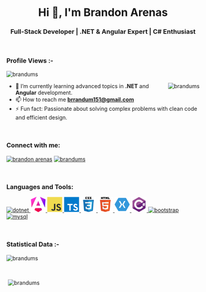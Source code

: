 <h1 align="center">Hi 👋, I'm Brandon Arenas</h1>
<h3 align="center">Full-Stack Developer | .NET & Angular Expert | C# Enthusiast</h3>

<br>

<p align="right"> <h3>Profile Views :-</h3> <img src="https://komarev.com/ghpvc/?username=brandums&label=Profile%20views&color=0e75b6&style=flat"
    alt="brandums" /> 
  </p>

<p><img align="right" src="https://github.com/brandums/brandums/blob/main/animation_500_kxa883sd.gif" alt="brandums" /></p>

- 🌱 I’m currently learning advanced topics in **.NET** and **Angular** development.
- 📫 How to reach me **brrandum151@gmail.com**
- ⚡ Fun fact: Passionate about solving complex problems with clean code and efficient design.

<br>

<h3 align="left">Connect with me:</h3>
<p align="left">
  <a href="https://www.linkedin.com/in/brandon-arenas151" target="blank"><img align="center"
      src="https://raw.githubusercontent.com/rahuldkjain/github-profile-readme-generator/master/src/images/icons/Social/linked-in-alt.svg"
      alt="brandon arenas" height="30" width="40" /></a>
  <a href="https://github.com/brandums" target="blank"><img align="center"
      src="https://raw.githubusercontent.com/rahuldkjain/github-profile-readme-generator/master/src/images/icons/Social/github.svg"
      alt="brandums" height="30" width="40" /></a>
</p>

<br>

<h3 align="left">Languages and Tools:</h3>
<p align="left"> 
  <a href="https://dotnet.microsoft.com/" target="_blank" rel="noreferrer"> <img
      src="https://filezner.com/upload/logo-software/microsoft-net-desktop-runtime.png"
      alt="dotnet" width="40" height="40" /> </a> 
  <a href="https://angular.io/" target="_blank" rel="noreferrer"> <img
      src="https://raw.githubusercontent.com/devicons/devicon/master/icons/angular/angular-original.svg"
      alt="angular" width="40" height="40" /> </a> 
  <a href="https://developer.mozilla.org/en-US/docs/Web/JavaScript" target="_blank" rel="noreferrer"> <img
      src="https://raw.githubusercontent.com/devicons/devicon/master/icons/javascript/javascript-original.svg"
      alt="javascript" width="40" height="40" /> </a> 
  <a href="https://www.typescriptlang.org/" target="_blank" rel="noreferrer"> <img
      src="https://raw.githubusercontent.com/devicons/devicon/master/icons/typescript/typescript-original.svg"
      alt="typescript" width="40" height="40" /> </a> 
  <a href="https://www.w3schools.com/css/" target="_blank" rel="noreferrer"> <img
      src="https://raw.githubusercontent.com/devicons/devicon/master/icons/css3/css3-original-wordmark.svg" alt="css3"
      width="40" height="40" /> </a> 
  <a href="https://www.w3.org/html/" target="_blank" rel="noreferrer"> <img
      src="https://raw.githubusercontent.com/devicons/devicon/master/icons/html5/html5-original-wordmark.svg"
      alt="html5" width="40" height="40" /> </a> 
  <a href="https://www.microsoft.com/en-us/p/xamarin/9nblggh42thsz" target="_blank" rel="noreferrer"> <img
      src="https://raw.githubusercontent.com/devicons/devicon/master/icons/xamarin/xamarin-original.svg"
      alt="xamarin" width="40" height="40" /> </a> 
  <a href="https://www.microsoft.com/net" target="_blank" rel="noreferrer"> <img
      src="https://raw.githubusercontent.com/devicons/devicon/master/icons/csharp/csharp-original.svg"
      alt="csharp" width="40" height="40" /> </a> 
  <a href="https://getbootstrap.com" target="_blank" rel="noreferrer"> <img
      src="https://www.svgrepo.com/show/303293/bootstrap-4-logo.svg"
      alt="bootstrap" width="40" height="40" /> </a> 
  <a href="https://www.mysql.com/" target="_blank" rel="noreferrer"> <img
      src="https://www.svgrepo.com/show/255832/sql.svg"
      alt="mysql" width="40" height="40" /> </a> 
</p>

<br>

<h3>Statistical Data :-</h3>
<p><img align="center"
    src="https://github-readme-stats.vercel.app/api/top-langs?username=brandums&show_icons=true&locale=en&bg_color=0d1117&text_color=ffffff&layout=compact"
    alt="brandums" 
    bg_color=#808080/></p>

<br>

<p>&nbsp;<img align="center" src="https://github-readme-stats.vercel.app/api?username=brandums&show_icons=true&locale=en&bg_color=0d1117&text_color=ffffff&repo=convoychat"
    alt="brandums" /></p>
